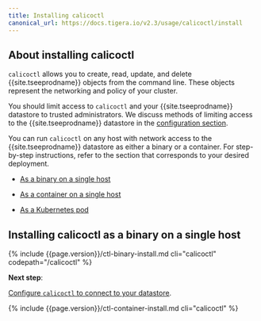 ```yaml
---
title: Installing calicoctl
canonical_url: https://docs.tigera.io/v2.3/usage/calicoctl/install
---
```


## About installing calicoctl

`calicoctl` allows you to create, read, update, and delete {{site.tseeprodname}} objects
from the command line. These objects represent the networking and policy
of your cluster.

You should limit access to `calicoctl` and your {{site.tseeprodname}} datastore to
trusted administrators. We discuss methods of limiting access to the
{{site.tseeprodname}} datastore in the [configuration section](/{{page.version}}/usage/calicoctl/configure/).

You can run `calicoctl` on any host with network access to the
{{site.tseeprodname}} datastore as either a binary or a container.
For step-by-step instructions, refer to the section that
corresponds to your desired deployment.

- [As a binary on a single host](#installing-calicoctl-as-a-binary-on-a-single-host)

- [As a container on a single host](#installing-calicoctl-as-a-container-on-a-single-host)

- [As a Kubernetes pod](#installing-calicoctl-as-a-kubernetes-pod)


## Installing calicoctl as a binary on a single host

{% include {{page.version}}/ctl-binary-install.md cli="calicoctl" codepath="/calicoctl" %}

**Next step**:

[Configure `calicoctl` to connect to your datastore](/{{page.version}}/usage/calicoctl/configure/).

{% include {{page.version}}/ctl-container-install.md cli="calicoctl" %}
